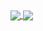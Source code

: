 <a href='#'>
<img align="center" src="https://github-readme-stats.vercel.app/api/top-langs/?username=wangtianrui&hide_border=true&layout=compact&langs_count=8&exclude_repo=InnoFang.github.io" />
<img align="center" src='https://github-readme-stats.vercel.app/api?username=wangtianrui&show_icons=true&theme=flag-india&hide_border=true&count_private=true&hide=contribs'>
</a>

